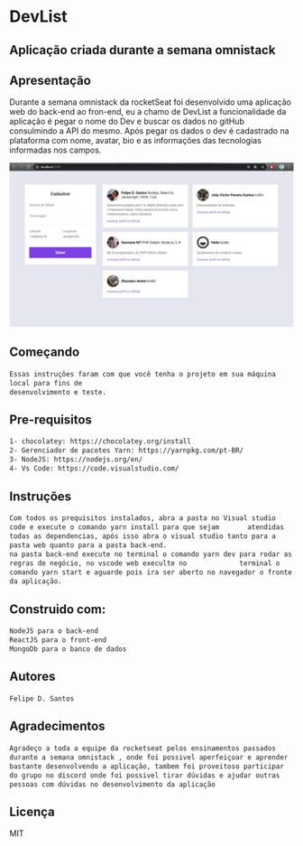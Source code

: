  # DevList
 ## Aplicação criada durante a semana omnistack
 ## Apresentação
  Durante a semana omnistack da rocketSeat foi desenvolvido uma aplicação web do back-end ao fron-end, eu a chamo de DevList a   funcionalidade da aplicação é pegar o nome do Dev e buscar os dados no gitHub consulmindo a API do mesmo. Após pegar os         dados o dev é cadastrado na plataforma com nome, avatar, bio e as informações das tecnologias informadas nos campos.
 
 
 ![img-DevList](https://github.com/lycan-nt/DevList/blob/master/img/0.jpeg)

## Começando
    Essas instruções faram com que você tenha o projeto em sua máquina local para fins de
    desenvolvimento e teste. 
    
## Pre-requisitos
    1- chocolatey: https://chocolatey.org/install
    2- Gerenciador de pacotes Yarn: https://yarnpkg.com/pt-BR/
    3- NodeJS: https://nodejs.org/en/
    4- Vs Code: https://code.visualstudio.com/
    
## Instruções
    Com todos os prequisitos instalados, abra a pasta no Visual studio code e execute o comando yarn install para que sejam       atendidas todas as dependencias, após isso abra o visual studio tanto para a pasta web quanto para a pasta back-end.
    na pasta back-end execute no terminal o comando yarn dev para rodar as regras de negócio, no vscode web execulte no             terminal o comando yarn start e aguarde pois ira ser aberto no navegador o fronte da aplicação.
    
## Construido com:
    NodeJS para o back-end
    ReactJS para o front-end
    MongoDb para o banco de dados
    
## Autores
    Felipe D. Santos
    
## Agradecimentos
    Agradeço a toda a equipe da rocketseat pelos ensinamentos passados durante a semana omnistack , onde foi possivel aperfeiçoar e aprender bastante desenvolvendo a aplicação, tambem foi proveitoso participar do grupo no discord onde foi possivel tirar dúvidas e ajudar outras pessoas com dúvidas no desenvolvimento da aplicação
    
## Licença
   MIT
